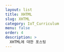 ```yaml
---
layout: list
title: XHTML
slug: XHTML
category: IoT_Curriculum
menu: false
order: 4
description: >
  XHTML에 대한 포스팅
---
```

